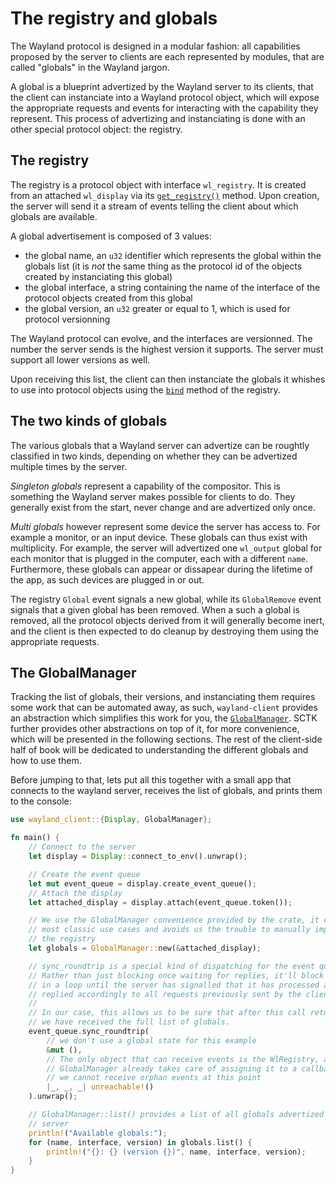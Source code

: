 # The registry and globals

The Wayland protocol is designed in a modular fashion: all capabilities proposed by
the server to clients are each represented by modules, that are called "globals" in
the Wayland jargon.

A global is a blueprint advertized by the Wayland server to its clients, that the
client can instanciate into a Wayland protocol object, which will expose the
appropriate requests and events for interacting with the capability they represent.
This process of advertizing and instanciating is done with an other special
protocol object: the registry.

## The registry

The registry is a protocol object with interface `wl_registry`. It is created from
an attached `wl_display` via its
[`get_registry()`](https://docs.rs/wayland-client/*/wayland_client/protocol/wl_display/struct.WlDisplay.html#method.get_registry)
method. Upon creation, the server will send it a stream of events telling the client
about which globals are available.

A global advertisement is composed of 3 values:

- the global name, an `u32` identifier which represents the global within the globals list
  (it is *not* the same thing as the protocol id of the objects created by instanciating this
  global)
- the global interface, a string containing the name of the interface of the protocol objects
  created from this global
- the global version, an `u32` greater or equal to 1, which is used for protocol versionning

The Wayland protocol can evolve, and the interfaces are versionned. The number the server sends
is the highest version it supports. The server must support all lower versions as well.

Upon receiving this list, the client can then instanciate the globals it whishes to use into
protocol objects using the
[`bind`](https://docs.rs/wayland-client/0.27.0/wayland_client/protocol/wl_registry/struct.WlRegistry.html#method.bind)
method of the registry.

## The two kinds of globals

The various globals that a Wayland server can advertize can be roughtly classified in two kinds,
depending on whether they can be advertized multiple times by the server.

*Singleton globals* represent a capability of the compositor. This is something the Wayland server
makes possible for clients to do. They generally exist from the start, never change and are
advertized only once.

*Multi globals* however represent some device the server has access to. For example a monitor,
or an input device. These globals can thus exist with multiplicity. For example, the
server will advertized one `wl_output` global for each monitor that is plugged in the computer,
each with a different `name`. Furthermore, these globals can appear or dissapear during the
lifetime of the app, as such devices are plugged in or out.

The registry `Global` event signals a new global, while its `GlobalRemove` event signals that a
given global has been removed. When a such a global is removed, all the protocol objects derived
from it will generally become inert, and the client is then expected to do cleanup by destroying
them using the appropriate requests.

## The GlobalManager

Tracking the list of globals, their versions, and instanciating them requires some work that can be
automated away, as such, `wayland-client` provides an abstraction which simplifies this work for you,
the [`GlobalManager`](https://docs.rs/wayland-client/0.27.0/wayland_client/struct.GlobalManager.html).
SCTK further provides other abstractions on top of it, for more convenience, which will be presented
in the following sections. The rest of the client-side half of book will be dedicated to understanding
the different globals and how to use them.

Before jumping to that, lets put all this together with a small app that connects to the wayland server,
receives the list of globals, and prints them to the console:

```rust
use wayland_client::{Display, GlobalManager};

fn main() {
    // Connect to the server
    let display = Display::connect_to_env().unwrap();

    // Create the event queue
    let mut event_queue = display.create_event_queue();
    // Attach the display
    let attached_display = display.attach(event_queue.token());

    // We use the GlobalManager convenience provided by the crate, it covers
    // most classic use cases and avoids us the trouble to manually implement
    // the registry
    let globals = GlobalManager::new(&attached_display);

    // sync_roundtrip is a special kind of dispatching for the event queue.
    // Rather than just blocking once waiting for replies, it'll block
    // in a loop until the server has signalled that it has processed and
    // replied accordingly to all requests previously sent by the client.
    //
    // In our case, this allows us to be sure that after this call returns,
    // we have received the full list of globals.
    event_queue.sync_roundtrip(
        // we don't use a global state for this example
        &mut (),
        // The only object that can receive events is the WlRegistry, and the
        // GlobalManager already takes care of assigning it to a callback, so
        // we cannot receive orphan events at this point
        |_, _, _| unreachable!()
    ).unwrap();

    // GlobalManager::list() provides a list of all globals advertized by the
    // server
    println!("Available globals:");
    for (name, interface, version) in globals.list() {
        println!("{}: {} (version {})", name, interface, version);
    }
}
```